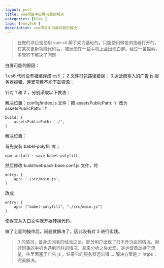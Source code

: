 ```yaml
---
layout: post
title: vue项目中白屏问题的解决
categories: [blog ]
tags: [vue,Es6 ]
description: vue项目中白屏问题的解决
---
```


> 在做的项目是使用 vue-cli 脚手架为基础的，只能使用微信浏览器打开的。在某次更新功能代码后，被反馈在一些手机上会出现白屏。经过一番探索，多管齐下解决了问题

白屏可能的原因：

1.es6 代码没有被编译成 es5 ；
2.文件打包路径错误；
3.运营商塞入的广告 js 服务器报错，连累项目不能下载资源；

针对 1 和 2 ，分别采取以下做法：

解决位置：config/index.js 文件：把 assetsPublicPath: '/' 改为assetsPublicPath: './'

    build: {
        assetsPublicPath: './',
    }
    
解决位置：

首先安装 babel-polyfill 库；

    npm install --save babel-polyfill


然后修改 build/webpack.base.conf.js 文件，将

    entry: {
        app: './src/main.js',
    }

改成

    entry: {
        app: ["babel-polyfill", "./src/main.js"]
    }

使得其从入口文件就开始转换代码。

做了上面的操作后，问题就解决了，因此没有对 3 进行实践。

> 3 的情况，是身边同事的经验之谈。部分用户出现了打不开页面的情况，刚好同事的手机也遇到同样的情况，拿来分析之后发现，是运营商劫持了流量，往里面塞了广告 js ，结果它的服务器还出错.....解决方案是上 https ，完美解决。
